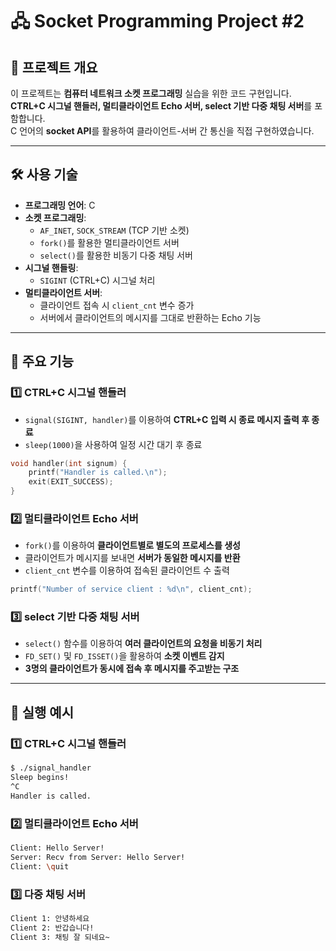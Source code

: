 # 🖧 Socket Programming Project #2

## 📌 프로젝트 개요
이 프로젝트는 **컴퓨터 네트워크 소켓 프로그래밍** 실습을 위한 코드 구현입니다.  
**CTRL+C 시그널 핸들러, 멀티클라이언트 Echo 서버, select 기반 다중 채팅 서버**를 포함합니다.  
C 언어의 **socket API**를 활용하여 클라이언트-서버 간 통신을 직접 구현하였습니다.

---

## 🛠 사용 기술
- **프로그래밍 언어**: C
- **소켓 프로그래밍**:
  - `AF_INET`, `SOCK_STREAM` (TCP 기반 소켓)
  - `fork()`를 활용한 멀티클라이언트 서버
  - `select()`를 활용한 비동기 다중 채팅 서버
- **시그널 핸들링**:
  - `SIGINT` (CTRL+C) 시그널 처리
- **멀티클라이언트 서버**:
  - 클라이언트 접속 시 `client_cnt` 변수 증가
  - 서버에서 클라이언트의 메시지를 그대로 반환하는 Echo 기능

---

## 📜 주요 기능

### **1️⃣ CTRL+C 시그널 핸들러**
- `signal(SIGINT, handler)`를 이용하여 **CTRL+C 입력 시 종료 메시지 출력 후 종료**
- `sleep(1000)`을 사용하여 일정 시간 대기 후 종료

```c
void handler(int signum) {
    printf("Handler is called.\n");
    exit(EXIT_SUCCESS);
}
```

### **2️⃣ 멀티클라이언트 Echo 서버**
- `fork()`를 이용하여 **클라이언트별로 별도의 프로세스를 생성**
- 클라이언트가 메시지를 보내면 **서버가 동일한 메시지를 반환**
- `client_cnt` 변수를 이용하여 접속된 클라이언트 수 출력

```c
printf("Number of service client : %d\n", client_cnt);
```

### **3️⃣ select 기반 다중 채팅 서버**
- `select()` 함수를 이용하여 **여러 클라이언트의 요청을 비동기 처리**
- `FD_SET()` 및 `FD_ISSET()`을 활용하여 **소켓 이벤트 감지**
- **3명의 클라이언트가 동시에 접속 후 메시지를 주고받는 구조**

---

## 📌 실행 예시
### **1️⃣ CTRL+C 시그널 핸들러**
```bash
$ ./signal_handler
Sleep begins!
^C
Handler is called.
```

### **2️⃣ 멀티클라이언트 Echo 서버**
```bash
Client: Hello Server!
Server: Recv from Server: Hello Server!
Client: \quit
```

### **3️⃣ 다중 채팅 서버**
```bash
Client 1: 안녕하세요
Client 2: 반갑습니다!
Client 3: 채팅 잘 되네요~
```
